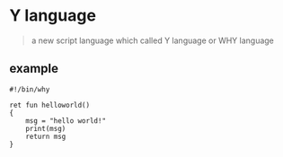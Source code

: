 Y language
================================
> a new script language which called Y language or WHY language


## example
```why
#!/bin/why

ret fun helloworld()
{
    msg = "hello world!"
    print(msg)
    return msg
}
```